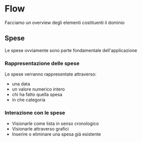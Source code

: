 # Flow

Facciamo un overview degli elementi costituenti il dominio 

## Spese
Le spese ovviamente sono parte fondamentale dell'applicazione

### Rappresentazione delle spese

Le spese verranno rappresentate attraverso:


- una data
- un valore numerico intero
- chi ha fatto quella spesa
- in che categoria 

### Interazione con le spese

- Visionarle come lista in senso cronologico
- Visionarle attraverso grafici
- Inserire o eliminare una spesa già esistente
